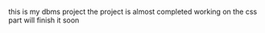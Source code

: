 this is my dbms project 
the project is almost completed
working on the css part will finish it soon